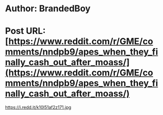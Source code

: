 # Author: BrandedBoy
# Post URL: [https://www.reddit.com/r/GME/comments/nndpb9/apes_when_they_finally_cash_out_after_moass/](https://www.reddit.com/r/GME/comments/nndpb9/apes_when_they_finally_cash_out_after_moass/)


https://i.redd.it/k10l51af2z171.jpg